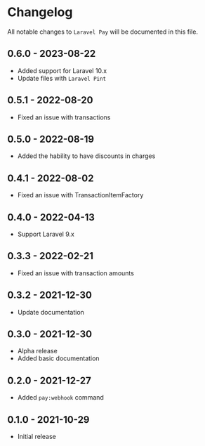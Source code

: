# Changelog

All notable changes to `Laravel Pay` will be documented in this file.

## 0.6.0 - 2023-08-22

- Added support for Laravel 10.x
- Update files with `Laravel Pint`

## 0.5.1 - 2022-08-20

- Fixed an issue with transactions

## 0.5.0 - 2022-08-19

- Added the hability to have discounts in charges

## 0.4.1 - 2022-08-02

- Fixed an issue with TransactionItemFactory

## 0.4.0 - 2022-04-13

- Support Laravel 9.x

## 0.3.3 - 2022-02-21

- Fixed an issue with transaction amounts
 
## 0.3.2 - 2021-12-30

- Update documentation
 
## 0.3.0 - 2021-12-30

- Alpha release
- Added basic documentation

## 0.2.0 - 2021-12-27

- Added `pay:webhook` command

## 0.1.0 - 2021-10-29

- Initial release
